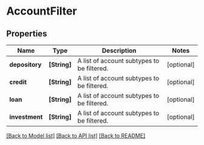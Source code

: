 # AccountFilter

## Properties
Name | Type | Description | Notes
------------ | ------------- | ------------- | -------------
**depository** | **[String]** | A list of account subtypes to be filtered. | [optional] 
**credit** | **[String]** | A list of account subtypes to be filtered. | [optional] 
**loan** | **[String]** | A list of account subtypes to be filtered. | [optional] 
**investment** | **[String]** | A list of account subtypes to be filtered. | [optional] 

[[Back to Model list]](../README.md#documentation-for-models) [[Back to API list]](../README.md#documentation-for-api-endpoints) [[Back to README]](../README.md)


